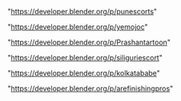 "https://developer.blender.org/p/punescorts"

"https://developer.blender.org/p/yemojoc"

"https://developer.blender.org/p/Prashantartoon"

"https://developer.blender.org/p/siliguriescort"

"https://developer.blender.org/p/kolkatababe"

"https://developer.blender.org/p/arefinishingpros"

 

